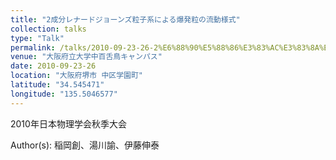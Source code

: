 ```yaml
---
title: "2成分レナードジョーンズ粒子系による爆発粒の流動様式"
collection: talks
type: "Talk"
permalink: /talks/2010-09-23-26-2%E6%88%90%E5%88%86%E3%83%AC%E3%83%8A%E3%83%BC%E3%83%89%E3%82%B8%E3%83%A7%E3%83%BC%E3%83%B3%E3%82%BA%E7%B2%92%E5%AD%90%E7%B3%BB%E3%81%AB%E3%82%88%E3%82%8B%E7%88%86%E7%99%BA
venue: "大阪府立大学中百舌鳥キャンパス"
date: 2010-09-23-26
location: "大阪府堺市 中区学園町"
latitude: "34.545471"
longitude: "135.5046577"
---
```


2010年日本物理学会秋季大会

Author(s): 稲岡創、湯川諭、伊藤伸泰
